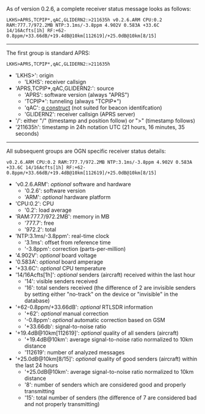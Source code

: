 As of version 0.2.6, a complete receiver status message looks as follows:

    LKHS>APRS,TCPIP*,qAC,GLIDERN2:>211635h v0.2.6.ARM CPU:0.2 RAM:777.7/972.2MB NTP:3.1ms/-3.8ppm 4.902V 0.583A +33.6C 14/16Acfts[1h] RF:+62-0.8ppm/+33.66dB/+19.4dB@10km[112619]/+25.0dB@10km[8/15]

---

The first group is standard APRS:

    LKHS>APRS,TCPIP*,qAC,GLIDERN2:>211635h

* 'LKHS>': origin
  * 'LKHS': receiver callsign
* 'APRS,TCPIP*,qAC,GLIDERN2:': source
  * 'APRS': software version (always "APRS")
  * 'TCPIP*': tunneling (always "TCPIP*")
  * 'qAC': [q construct](http://aprs-is.net/q.aspx) (not suited for beacon identifcation)
  * 'GLIDERN2': receiver callsign (APRS server)
* '/': either "/" (timestamp and position follow) or ">" (timestamp follows)
* '211635h': timestamp in 24h notation UTC (21 hours, 16 minutes, 35 seconds)

---

All subsequent groups are OGN specific receiver status details:

    v0.2.6.ARM CPU:0.2 RAM:777.7/972.2MB NTP:3.1ms/-3.8ppm 4.902V 0.583A +33.6C 14/16Acfts[1h] RF:+62-0.8ppm/+33.66dB/+19.4dB@10km[112619]/+25.0dB@10km[8/15]

* 'v0.2.6.ARM': *optional* software and hardware
  * '0.2.6': software version
  * 'ARM': *optional* hardware platform
* 'CPU:0.2': CPU
  * '0.2': load average
* 'RAM:777.7/972.2MB': memory in MB
  * '777.7': free
  * '972.2': total
* 'NTP:3.1ms/-3.8ppm': real-time clock
  * '3.1ms': offset from reference time
  * '-3.8ppm': correction (parts-per-million)
* '4.902V': *optional* board voltage
* '0.583A': *optional* board amperage
* '+33.6C': *optional* CPU temperature
* '14/16Acfts[1h]': *optional* senders (aircraft) received within the last hour
  * '14': visible senders received
  * '16': total senders received (the difference of 2 are invisible senders by setting either "no-track" on the device or "invisible" in the database)
* '+62-0.8ppm/+33.66dB': *optional* RTLSDR information
  * '+62': *optional* manual correction
  * '-0.8ppm': *optional* automatic correction based on GSM
  * '+33.66db': signal-to-noise ratio
* '+19.4dB@10km[112619]': *optional* quality of all senders (aircraft)
  * '+19.4dB@10km': average signal-to-noise ratio normalized to 10km distance
  * '112619': number of analyzed messages
* '+25.0dB@10km[8/15]': *optional* quality of good senders (aircraft) within the last 24 hours
  * '+25.0dB@10km': average signal-to-noise ratio normalized to 10km distance
  * '8': number of senders which are considered good and properly transmitting
  * '15': total number of senders (the difference of 7 are considered bad and not properly transmitting)

